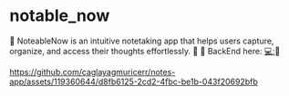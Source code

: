 # notable_now

🌸 NoteableNow is an intuitive notetaking app that helps users capture, organize, and access their thoughts effortlessly. 🌸
🫧 BackEnd here: [💻:](https://github.com/caglayagmuricerr/notes-api)🫧




https://github.com/caglayagmuricerr/notes-app/assets/119360644/d8fb6125-2cd2-4fbc-be1b-043f20692bfb

